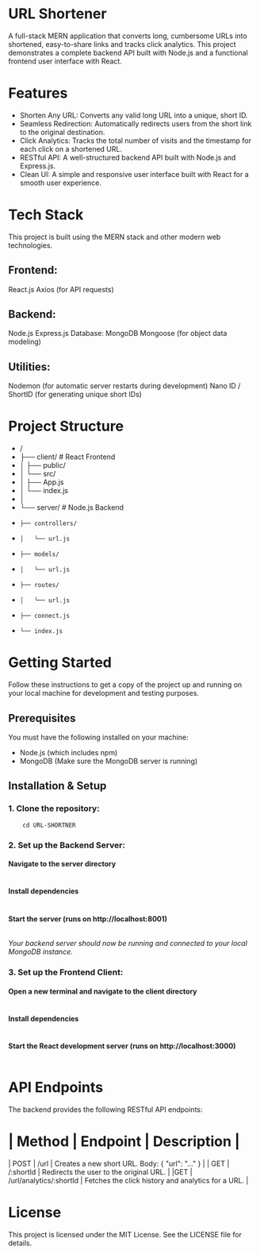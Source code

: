# URL Shortener
A full-stack MERN application that converts long, cumbersome URLs into shortened, easy-to-share links and tracks click analytics. This project demonstrates a complete backend API built with Node.js and a functional frontend user interface with React.

# Features
- Shorten Any URL: Converts any valid long URL into a unique, short ID.
- Seamless Redirection: Automatically redirects users from the short link to the original destination.
- Click Analytics: Tracks the total number of visits and the timestamp for each click on a shortened URL.
- RESTful API: A well-structured backend API built with Node.js and Express.js.
- Clean UI: A simple and responsive user interface built with React for a smooth user experience.


# Tech Stack
This project is built using the MERN stack and other modern web technologies.

## Frontend:
React.js
Axios (for API requests)

## Backend:
Node.js
Express.js
Database:
MongoDB
Mongoose (for object data modeling)

## Utilities:
Nodemon (for automatic server restarts during development)
Nano ID / ShortID (for generating unique short IDs)


# Project Structure
- /
- ├── client/         # React Frontend
- │   ├── public/
- │   └── src/
- │       ├── App.js
- │       └── index.js
- │
- └── server/         # Node.js Backend
-     ├── controllers/
-     │   └── url.js
-     ├── models/
-     │   └── url.js
-     ├── routes/
-     │   └── url.js
-     ├── connect.js
-     └── index.js


# Getting Started
Follow these instructions to get a copy of the project up and running on your local machine for development and testing purposes.

## Prerequisites
You must have the following installed on your machine:
- Node.js (which includes npm)
- MongoDB (Make sure the MongoDB server is running)

## Installation & Setup
### 1. Clone the repository:
```git clone https://github.com/kirtishrestha/URL-SHORTNER.git
    cd URL-SHORTNER
```

### 2. Set up the Backend Server:
#### Navigate to the server directory
```cd server
```

#### Install dependencies
```npm install
```

#### Start the server (runs on http://localhost:8001)
```npm start
```

_Your backend server should now be running and connected to your local MongoDB instance._

### 3. Set up the Frontend Client:
#### Open a new terminal and navigate to the client directory
```cd client
```

#### Install dependencies
```npm install
```

#### Start the React development server (runs on http://localhost:3000)
```npm start
```

# API Endpoints
The backend provides the following RESTful API endpoints:
# | Method	| Endpoint	                | Description |
| POST      | /url	                    | Creates a new short URL. Body: { "url": "..." } |
| GET	    | /:shortId	                | Redirects the user to the original URL. |
|GET     	| /url/analytics/:shortId	| Fetches the click history and analytics for a URL. |



# License
This project is licensed under the MIT License. See the LICENSE file for details.

